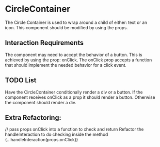 # CircleContainer

The Circle Container is used to wrap around a child of either: text or an icon.
This component should be modified by using the props.

## Interaction Requirements

The component may need to accept the behavior of a button. This is achieved by 
using the prop: onClick.
The onClick prop accepts a function that should implement the needed behavior
for a click event.

## TODO List

Have the CircleContainer conditionally render a div or a button.
If the component receives onClick as a prop it should render a button.
Otherwise the component should render a div.

## Extra Refactoring:
// pass props onClick into a function to check and return
Refactor the handleInteraction to do checking inside the method 
{...handleInteraction(props.onClick)}
